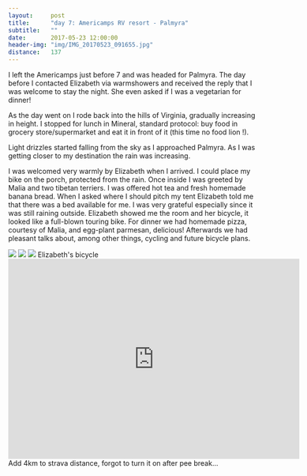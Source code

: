 ```yaml
---
layout:     post
title:      "day 7: Americamps RV resort - Palmyra"
subtitle:   ""
date:       2017-05-23 12:00:00
header-img: "img/IMG_20170523_091655.jpg"
distance:   137
---
```


I left the Americamps just before 7 and was headed for Palmyra.
The day before I contacted Elizabeth via warmshowers and received the reply that I was welcome to stay the night.
She even asked if I was a vegetarian for dinner!

As the day went on I rode back into the hills of Virginia, gradually increasing in height.
I stopped for lunch in Mineral, standard protocol: buy food in grocery store/supermarket and eat it in front of it (this time no food lion !).

Light drizzles started falling from the sky as I approached Palmyra.
As I was getting closer to my destination the rain was increasing.

I was welcomed very warmly by Elizabeth when I arrived.
I could place my bike on the porch, protected from the rain.
Once inside I was greeted by Malia and two tibetan terriers.
I was offered hot tea and fresh homemade banana bread.
When I asked where I should pitch my tent Elizabeth told me that there was a bed available for me.
I was very grateful especially since it was still raining outside.
Elizabeth showed me the room and her bicycle, it looked like a full-blown touring bike.
For dinner we had homemade pizza, courtesy of Malia, and egg-plant parmesan, delicious!
Afterwards we had pleasant talks about, among other things, cycling and future bicycle plans.

<img src="{{ site.baseurl }}/img/IMG_20170523_081411.jpg">
<span class="caption text-muted"></span>


<img src="{{ site.baseurl }}/img/IMG_20170523_091655.jpg">
<span class="caption text-muted"></span>


<img src="{{ site.baseurl }}/img/IMG_20170524_062849.jpg">
<span class="caption text-muted">Elizabeth's bicycle</span>


<iframe height='405' width='590' frameborder='0' allowtransparency='true' scrolling='no' src='https://www.strava.com/activities/1002527171/embed/3862e71b929508edf5b64d2adf6b57598f085545'></iframe>
<span class="caption text-muted">Add 4km to strava distance, forgot to turn it on after pee break...</span>